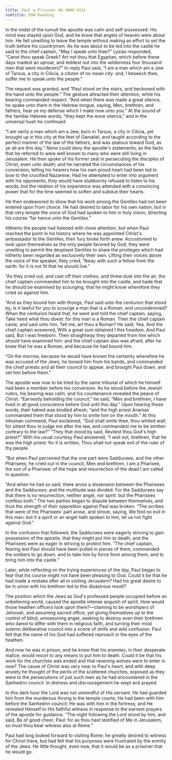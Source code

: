 ```yaml
---
title: Paul a Prisoner AA 408b-413c
subtitle: EGW Reading
---
```


In the midst of the tumult the apostle was calm and self-possessed. His mind was stayed upon God, and he knew that angels of heaven were about him. He felt unwilling to leave the temple without making an effort to set the truth before his countrymen. As he was about to be led into the castle he said to the chief captain, “May I speak unto thee?” Lysias responded, “Canst thou speak Greek? Art not thou that Egyptian, which before these days madest an uproar, and leddest out into the wilderness four thousand men that were murderers?” In reply Paul said, “I am a man which am a Jew of Tarsus, a city in Cilicia, a citizen of no mean city: and, I beseech thee, suffer me to speak unto the people.”

The request was granted, and “Paul stood on the stairs, and beckoned with the hand unto the people.” The gesture attracted their attention, while his bearing commanded respect. “And when there was made a great silence, he spake unto them in the Hebrew tongue, saying, Men, brethren, and fathers, hear ye my defense which I make now unto you.” At the sound of the familiar Hebrew words, “they kept the more silence,” and in the universal hush he continued:

“I am verily a man which am a Jew, born in Tarsus, a city in Cilicia, yet brought up in this city at the feet of Gamaliel, and taught according to the perfect manner of the law of the fathers, and was zealous toward God, as ye all are this day.” None could deny the apostle's statements, as the facts that he referred to were well known to many who were still living in Jerusalem. He then spoke of his former zeal in persecuting the disciples of Christ, even unto death; and he narrated the circumstances of his conversion, telling his hearers how his own proud heart had been led to bow to the crucified Nazarene. Had he attempted to enter into argument with his opponents, they would have stubbornly refused to listen to his words; but the relation of his experience was attended with a convincing power that for the time seemed to soften and subdue their hearts.

He then endeavored to show that his work among the Gentiles had not been entered upon from choice. He had desired to labor for his own nation; but in that very temple the voice of God had spoken to him in holy vision, directing his course “far hence unto the Gentiles.”

Hitherto the people had listened with close attention, but when Paul reached the point in his history where he was appointed Christ's ambassador to the Gentiles, their fury broke forth anew. Accustomed to look upon themselves as the only people favored by God, they were unwilling to permit the despised Gentiles to share the privileges which had hitherto been regarded as exclusively their own. Lifting their voices above the voice of the speaker, they cried, “Away with such a fellow from the earth: for it is not fit that he should live.”

“As they cried out, and cast off their clothes, and threw dust into the air, the chief captain commanded him to be brought into the castle, and bade that he should be examined by scourging; that he might know wherefore they cried so against him.

“And as they bound him with thongs, Paul said unto the centurion that stood by, Is it lawful for you to scourge a man that is a Roman, and uncondemned? When the centurion heard that, he went and told the chief captain, saying, Take heed what thou doest: for this man is a Roman. Then the chief captain came, and said unto him, Tell me, art thou a Roman? He said, Yea. And the chief captain answered, With a great sum obtained I this freedom. And Paul said, But I was freeborn. Then straightway they departed from him which should have examined him: and the chief captain also was afraid, after he knew that he was a Roman, and because he had bound him.

“On the morrow, because he would have known the certainty wherefore he was accused of the Jews, he loosed him from his bands, and commanded the chief priests and all their council to appear, and brought Paul down, and set him before them.”

The apostle was now to be tried by the same tribunal of which he himself had been a member before his conversion. As he stood before the Jewish rulers, his bearing was calm, and his countenance revealed the peace of Christ. “Earnestly beholding the council,” he said, “Men and brethren, I have lived in all good conscience before God until this day.” Upon hearing these words, their hatred was kindled afresh; “and the high priest Ananias commanded them that stood by him to smite him on the mouth.” At this inhuman command, Paul exclaimed, “God shall smite thee, thou whited wall: for sittest thou to judge me after the law, and commandest me to be smitten contrary to the law?” “They that stood by said, Revilest thou God's high priest?” With his usual courtesy Paul answered, “I wist not, brethren, that he was the high priest: for it is written, Thou shalt not speak evil of the ruler of thy people.

“But when Paul perceived that the one part were Sadducees, and the other Pharisees, he cried out in the council, Men and brethren, I am a Pharisee, the son of a Pharisee: of the hope and resurrection of the dead I am called in question.

“And when he had so said, there arose a dissension between the Pharisees and the Sadducees: and the multitude was divided. For the Sadducees say that there is no resurrection, neither angel, nor spirit: but the Pharisees confess both.” The two parties began to dispute between themselves, and thus the strength of their opposition against Paul was broken. “The scribes that were of the Pharisees’ part arose, and strove, saying, We find no evil in this man: but if a spirit or an angel hath spoken to him, let us not fight against God.”

In the confusion that followed, the Sadducees were eagerly striving to gain possession of the apostle, that they might put him to death; and the Pharisees were as eager in striving to protect him. “The chief captain, fearing lest Paul should have been pulled in pieces of them, commanded the soldiers to go down, and to take him by force from among them, and to bring him into the castle.”

Later, while reflecting on the trying experiences of the day, Paul began to fear that his course might not have been pleasing to God. Could it be that he had made a mistake after all in visiting Jerusalem? Had his great desire to be in union with his brethren led to this disastrous result?

The position which the Jews as God's professed people occupied before an unbelieving world, caused the apostle intense anguish of spirit. How would those heathen officers look upon them?—claiming to be worshipers of Jehovah, and assuming sacred office, yet giving themselves up to the control of blind, unreasoning anger, seeking to destroy even their brethren who dared to differ with them in religious faith, and turning their most solemn deliberative council into a scene of strife and wild confusion. Paul felt that the name of his God had suffered reproach in the eyes of the heathen.

And now he was in prison, and he knew that his enemies, in their desperate malice, would resort to any means to put him to death. Could it be that his work for the churches was ended and that ravening wolves were to enter in now? The cause of Christ was very near to Paul's heart, and with deep anxiety he thought of the perils of the scattered churches, exposed as they were to the persecutions of just such men as he had encountered in the Sanhedrin council. In distress and discouragement he wept and prayed.

In this dark hour the Lord was not unmindful of His servant. He had guarded him from the murderous throng in the temple courts; He had been with him before the Sanhedrin council; He was with him in the fortress; and He revealed Himself to His faithful witness in response to the earnest prayers of the apostle for guidance. “The night following the Lord stood by him, and said, Be of good cheer, Paul: for as thou hast testified of Me in Jerusalem, so must thou bear witness also at Rome.”

Paul had long looked forward to visiting Rome; he greatly desired to witness for Christ there, but had felt that his purposes were frustrated by the enmity of the Jews. He little thought, even now, that it would be as a prisoner that he would go.